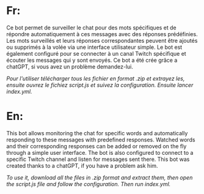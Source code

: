 
# Fr:            
Ce bot permet de surveiller le chat pour des mots spécifiques et de répondre automatiquement à ces messages avec des réponses prédéfinies. 
Les mots surveillés et leurs réponses correspondantes peuvent être ajoutés ou supprimés à la volée via une interface utilisateur simple. 
Le bot est également configuré pour se connecter à un canal Twitch spécifique et écouter les messages qui y sont envoyés.
Ce bot a été crée grâce a chatGPT, si vous avez un problème demandez-lui.

*Pour l'utiliser télécharger tous les fichier en format .zip et extrayez les, ensuite ouvrez le fichiez script.js et suivez la configuration.
Ensuite lancer index.yml.*

# En:                 
This bot allows monitoring the chat for specific words and automatically responding to these messages with predefined responses.
Watched words and their corresponding responses can be added or removed on the fly through a simple user interface.
The bot is also configured to connect to a specific Twitch channel and listen for messages sent there.
This bot was created thanks to a chatGPT, if you have a problem ask him.

*To use it, download all the files in .zip format and extract them, then open the script.js file and follow the configuration. 
Then run index.yml.*
